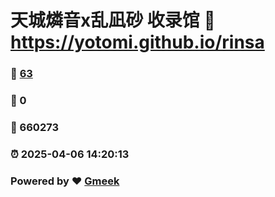 # 天城燐音x乱凪砂 收录馆 :link: https://yotomi.github.io/rinsa 
### :page_facing_up: [63](https://yotomi.github.io/rinsa/tag.html) 
### :speech_balloon: 0 
### :hibiscus: 660273 
### :alarm_clock: 2025-04-06 14:20:13 
### Powered by :heart: [Gmeek](https://github.com/Meekdai/Gmeek)
